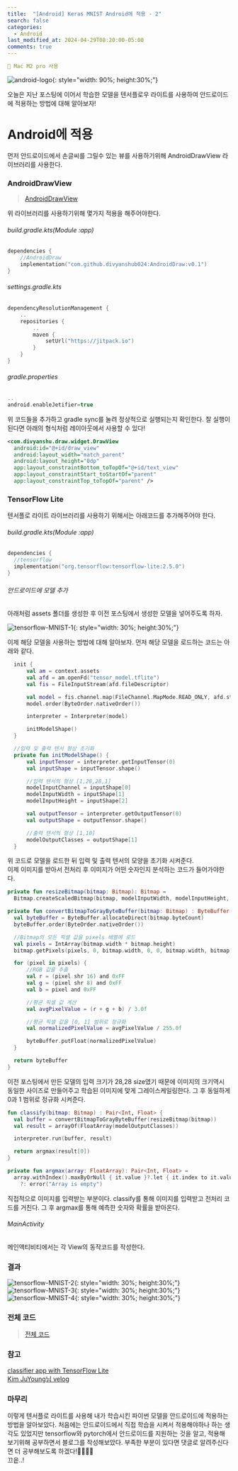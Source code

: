 ```yaml
---
title:  "[Android] Keras MNIST Android에 적용 - 2"
search: false
categories: 
  - Android
last_modified_at: 2024-04-29T08:20:00-05:00
comments: true 
---
```

```yaml
📌 Mac M2 pro 사용
```
<!--
블럭 사용법
 ```yaml
```
!-->

<!-- 
[Ruby install](https://rubyinstaller.org/downloads/) 하이퍼 링크
![rubyinstaller](/assets/image/Jekll-minimal_mistakes/rubyinstaller.PNG) 이미지
<mark style='background-color: #fff5b1'>...</mark><br> 형광팬처리
<script src="https://gist.github.com/heui-yong/9f6cd0c69c8780228cbee7c9b324b2f8.js"></script> 소스코드
--> 

![android-logo](/assets/image/Android/android_logo.png){: style="width: 90%; height:30%;"}

오늘은 지난 포스팅에 이어서 학습한 모델을 텐서플로우 라이트를 사용하여 안드로이드에 적용하는 방법에 대해 알아보자!<br> 
<!-- 코드의 기본적인 틀은 아래의 링크를 따라 만들었다.<br>
링크 -> [classifier app with TensorFlow Lite](https://developer.android.com/codelabs/digit-classifier-tflite#0)<br><br> -->

<h1>Android에 적용</h1>
먼저 안드로이드에서 손글씨를 그릴수 있는 뷰를 사용하기위해 AndroidDrawView 라이브러리를 사용한다. 

<h3>AndroidDrawView</h3>

> [AndroidDrawView](https://github.com/divyanshub024/AndroidDraw)

위 라이브러리를 사용하기위해 몇가지 적용을 해주어야한다. 

  <h6>build.gradle.kts(Module :app)</h6>

  ```kotlin
  dependencies {
      //AndroidDraw
      implementation("com.github.divyanshub024:AndroidDraw:v0.1")
  }
  ```

  <h6>settings.gradle.kts</h6>

  ```kotlin
  dependencyResolutionManagement {
      ..
      repositories {
          ..
          maven {
              setUrl("https://jitpack.io")
          }
      }
  }
  ```

  <h6>gradle.properties</h6>

  ```kotlin
  ..
  android.enableJetifier=true
  ```

위 코드들을 추가하고 gradle sync를 눌려 정상적으로 실행되는지 확인한다.
잘 실행이 된다면 아래의 형식처럼 레이아웃에서 사용할 수 있다!
```xml
<com.divyanshu.draw.widget.DrawView
  android:id="@+id/draw_view"
  android:layout_width="match_parent"
  android:layout_height="0dp"
  app:layout_constraintBottom_toTopOf="@+id/text_view"
  app:layout_constraintStart_toStartOf="parent"
  app:layout_constraintTop_toTopOf="parent" />
```

<h3>TensorFlow Lite</h3>
  텐서플로 라이트 라이브러리를 사용하기 위해서는 아래코드를 추가해주어야 한다. 

  <h6>build.gradle.kts(Module :app)</h6>

  ```kotlin
  dependencies {
    //tensorflow
    implementation("org.tensorflow:tensorflow-lite:2.5.0")
  }
  ```
  <h6>안드로이드에 모델 추가</h6>
  아래처럼 assets 폴더를 생성한 후 이전 포스팅에서 생성한 모델을 넣어주도록 하자. 

  ![tensorflow-MNIST-1](/assets/image/tensorflow-MNIST-2/tensorflow-MNIST-1.png){: style="width: 30%; height:30%;"}<br>

  이제 해당 모델을 사용하는 방법에 대해 알아보자. 먼저 해당 모델을 로드하는 코드는 아래와 같다.
  ```kotlin
    init {
        val am = context.assets
        val afd = am.openFd("tensor_model.tflite")
        val fis = FileInputStream(afd.fileDescriptor)

        val model = fis.channel.map(FileChannel.MapMode.READ_ONLY, afd.startOffset, afd.declaredLength)
        model.order(ByteOrder.nativeOrder())

        interpreter = Interpreter(model)

        initModelShape()
    }

    //입력 및 출력 텐서 형상 초기화
    private fun initModelShape() {
        val inputTensor = interpreter.getInputTensor(0)
        val inputShape = inputTensor.shape()

        //입력 텐서의 형상 [1,28,28,1]
        modelInputChannel = inputShape[0]
        modelInputWidth = inputShape[1]
        modelInputHeight = inputShape[2]

        val outputTensor = interpreter.getOutputTensor(0)
        val outputShape = outputTensor.shape()

        //출력 텐서의 형상 [1,10]
        modelOutputClasses = outputShape[1]
    }
  ```
  위 코드로 모델을 로드한 뒤 입력 및 출력 텐서의 모양을 초기화 시켜준다.<br>
  이제 이미지를 받아서 전처리 후 이미지가 어떤 숫자인지 분석하는 코드가 들어가야한다. 
  ```kotlin
  private fun resizeBitmap(bitmap: Bitmap): Bitmap = 
    Bitmap.createScaledBitmap(bitmap, modelInputWidth, modelInputHeight, false)

  private fun convertBitmapToGrayByteBuffer(bitmap: Bitmap) : ByteBuffer {
    val byteBuffer = ByteBuffer.allocateDirect(bitmap.byteCount)
    byteBuffer.order(ByteOrder.nativeOrder())

    //Bitmap의 모든 픽셀 값을 pixels 배열에 로드
    val pixels = IntArray(bitmap.width * bitmap.height)
    bitmap.getPixels(pixels, 0, bitmap.width, 0, 0, bitmap.width, bitmap.height)

    for (pixel in pixels) {
        //RGB 값을 추출
        val r = (pixel shr 16) and 0xFF
        val g = (pixel shr 8) and 0xFF
        val b = pixel and 0xFF

        //평균 픽셀 값 계산
        val avgPixelValue = (r + g + b) / 3.0f

        //평균 픽셀 값을 [0, 1] 범위로 정규화
        val normalizedPixelValue = avgPixelValue / 255.0f

        byteBuffer.putFloat(normalizedPixelValue)
    }

    return byteBuffer
  }
  ```
  이전 포스팅에서 만든 모델의 입력 크기가 28,28 size였기 때문에 이미지의 크기역시 동일한 사이즈로 만들어주고 학습된 이미지에 맞게 그레이스케일링한다. 그 후 동일하게 0과 1 범위로 정규화 시켜준다.<br>
  ```kotlin
  fun classify(bitmap: Bitmap) : Pair<Int, Float> {
    val buffer = convertBitmapToGrayByteBuffer(resizeBitmap(bitmap))
    val result = arrayOf(FloatArray(modelOutputClasses))

    interpreter.run(buffer, result)

    return argmax(result[0])
  }

  private fun argmax(array: FloatArray): Pair<Int, Float> =
    array.withIndex().maxByOrNull { it.value }?.let { it.index to it.value }
      ?: error("Array is empty")
  ```
  직접적으로 이미지를 입력받는 부분이다. classify를 통해 이미지를 입력받고 전처리 코드를 거친다. 그 후 argmax를 통해 예측한 숫자와 확률을 받아온다.<br>

  <h6>MainActivity</h6>
  <script src="https://gist.github.com/heui-yong/54bdf9d69cb30fdfe02be0892c568e68.js"></script>
  메인액티비티에서는 각 View의 동작코드를 작성한다.

<h3>결과</h3>

![tensorflow-MNIST-2](/assets/image/tensorflow-MNIST-2/tensorflow-MNIST-2.png){: style="width: 30%; height:30%;"}
![tensorflow-MNIST-3](/assets/image/tensorflow-MNIST-2/tensorflow-MNIST-3.png){: style="width: 30%; height:30%;"}
![tensorflow-MNIST-4](/assets/image/tensorflow-MNIST-2/tensorflow-MNIST-4.png){: style="width: 30%; height:30%;"}

<h3>전체 코드</h3>

> [전체 코드](https://github.com/heui-yong/Android/tree/main/tensorflow_MNIST)

<h3>참고</h3>
 
 > 
 [classifier app with TensorFlow Lite](https://developer.android.com/codelabs/digit-classifier-tflite#0)<br>
 [Kim JuYoung님 velog](https://velog.io/@wndudwkd003/%EC%95%88%EB%93%9C%EB%A1%9C%EC%9D%B4%EB%93%9C-Tensorflow-Lite-%EC%86%90%EA%B8%80%EC%94%A8-%EC%88%AB%EC%9E%90-%EC%9D%B8%EC%8B%9D%ED%95%98%EA%B8%B0)

<h3>마무리</h3>
이렇게 텐서플로 라이트를 사용해 내가 학습시킨 파이썬 모델을 안드로이드에 적용하는 방법을 알아보았다. 처음에는 안드로이드에서 직접 학습을 시켜서 적용해야하나 하는 생각도 있었지만 tensorflow와 pytorch에서 안드로이드를 지원하는 것을 알고, 적용해보기위해 공부하면서 블로그를 작성해보았다. 부족한 부분이 있다면 댓글로 알려주신다면 더 공부해보도록 하겠다!🙇‍♂️🙇‍♂️<br>
끄읕..!
